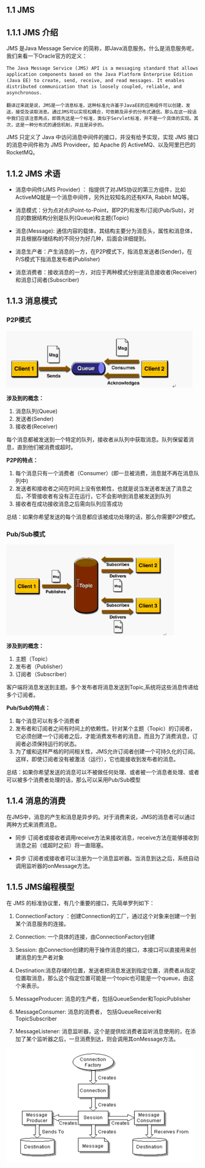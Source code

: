 ## 1.1 JMS

## 1.1.1 JMS 介绍

JMS 是Java Message Service 的简称，即Java消息服务。什么是消息服务呢，我们来看一下Oracle官方的定义：

    The Java Message Service (JMS) API is a messaging standard that allows application components based on the Java Platform Enterprise Edition (Java EE) to create, send, receive, and read messages. It enables distributed communication that is loosely coupled, reliable, and asynchronous.

    翻译过来就是说，JMS是一个消息标准，这种标准允许基于JavaEE的应用组件可以创建，发送，接受及读取消息。通过JMS可以实现松耦合，可依赖及异步的分布式通信。那么在这一段话中我们应该注意两点，即首先这是一个标准，类似于Servlet标准，并不是一个具体的实现。其次，这是一种分布式的通信机制，并且是异步的。

JMS 只定义了 Java 中访问消息中间件的接口，并没有给予实现，实现 JMS 接口的消息中间件称为 JMS Provideer。如 Apache 的 ActiveMQ、以及阿里巴巴的 RocketMQ。

## 1.1.2 JMS 术语

* 消息中间件(JMS Provider) ： 指提供了对JMS协议的第三方组件，比如ActiveMQ就是一个消息中间件，另外比较知名的还有KFA, Rabbit MQ等。

* 消息模式：分为点对点(Point-to-Point，即P2P)和发布/订阅(Pub/Sub)，对应的数据结构分别是队列(Queue)和主题(Topic)

* 消息(Message): 通信内容的载体，其结构主要分为消息头，属性和消息体，并且根据存储结构的不同分为好几种，后面会详细提到。

* 消息生产者：产生消息的一方，在P2P模式下，指消息发送者(Sender)，在P/S模式下指消息发布者(Publisher)

* 消息消费者：接收消息的一方，对应于两种模式分别是消息接收者(Receiver)和消息订阅者(Subscriber)

## 1.1.3 消息模式

### P2P模式

![P2P模式图](img/1.1.2.png)

**涉及到的概念：**

1. 消息队列(Queue)
1. 发送者(Sender)
1. 接收者(Receiver)

每个消息都被发送到一个特定的队列，接收者从队列中获取消息。队列保留着消息，直到他们被消费或超时。

**P2P的特点：**

1. 每个消息只有一个消费者（Consumer）(即一旦被消费，消息就不再在消息队列中)
1. 发送者和接收者之间在时间上没有依赖性，也就是说当发送者发送了消息之后，不管接收者有没有正在运行，它不会影响到消息被发送到队列
1. 接收者在成功接收消息之后需向队列应答成功

总结：如果你希望发送的每个消息都应该被成功处理的话，那么你需要P2P模式。
    
### Pub/Sub模式

![Pub/Sub模式图](img/1.1.3.png)

**涉及到的概念：**

1. 主题（Topic）
1. 发布者（Publisher）
1. 订阅者（Subscriber） 

客户端将消息发送到主题。多个发布者将消息发送到Topic,系统将这些消息传递给多个订阅者。

**Pub/Sub的特点：**

1. 每个消息可以有多个消费者
1. 发布者和订阅者之间有时间上的依赖性。针对某个主题（Topic）的订阅者，它必须创建一个订阅者之后，才能消费发布者的消息，而且为了消费消息，订阅者必须保持运行的状态。
1. 为了缓和这样严格的时间相关性，JMS允许订阅者创建一个可持久化的订阅。这样，即使订阅者没有被激活（运行），它也能接收到发布者的消息。

总结：如果你希望发送的消息可以不被做任何处理、或者被一个消息者处理、或者可以被多个消费者处理的话，那么可以采用Pub/Sub模型

## 1.1.4 消息的消费 

在JMS中，消息的产生和消息是异步的。对于消费来说，JMS的消息者可以通过两种方式来消费消息。

* 同步 订阅者或接收者调用receive方法来接收消息，receive方法在能够接收到消息之前（或超时之前）将一直阻塞。

* 异步 订阅者或接收者可以注册为一个消息监听器。当消息到达之后，系统自动调用监听器的onMessage方法。

## 1.1.5 JMS编程模型

在 JMS 的标准协议里，有几个重要的接口，先简单罗列如下：

1. ConnectionFactory ：创建Connection的工厂，通过这个对象来创建一个到某个消息服务的连接。

2. Connection: 一个具体的连接，由ConnectionFactory创建

3. Session: 由Connection创建的用于操作消息的接口，本接口可以直接用来创建消息的生产者对象

4. Destination:消息存储的位置，发送者把消息发送到指定位置，消费者从指定位置取消息，那么这个指定位置可能是一个topic也可能是一个queue，由这个来表示。

5. MessageProducer: 消息的生产者，包括QueueSender和TopicPublisher

6. MessageConsumer: 消息的消费者， 包括QueueReceiver和TopicSubscriber

7. MessageListener: 消息监听器，这个是提供给消费者监听消息使用的，在添加了某个监听器之后，一旦消费到达，则会调用其onMessage方法。

![JMS接口之间的关系](img/activemq.png)



